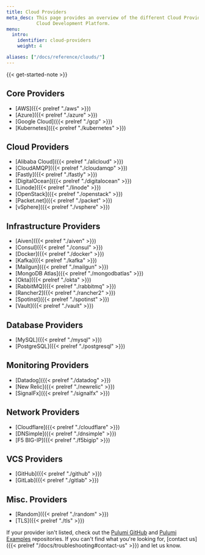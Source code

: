 ```yaml
---
title: Cloud Providers
meta_desc: This page provides an overview of the different Cloud Providers supported by the Pulumi
           Cloud Development Platform.
menu:
  intro:
    identifier: cloud-providers
    weight: 4

aliases: ["/docs/reference/clouds/"]
---
```


{{< get-started-note >}}

## Core Providers

* [AWS]({{< prelref "./aws" >}})
* [Azure]({{< prelref "./azure" >}})
* [Google Cloud]({{< prelref "./gcp" >}})
* [Kubernetes]({{< prelref "./kubernetes" >}})

## Cloud Providers

* [Alibaba Cloud]({{< prelref "./alicloud" >}})
* [CloudAMQP]({{< prelref "./cloudamqp" >}})
* [Fastly]({{< prelref "./fastly" >}})
* [DigitalOcean]({{< prelref "./digitalocean" >}})
* [Linode]({{< prelref "./linode" >}})
* [OpenStack]({{< prelref "./openstack" >}})
* [Packet.net]({{< prelref "./packet" >}})
* [vSphere]({{< prelref "./vsphere" >}})

## Infrastructure Providers

* [Aiven]({{< prelref "./aiven" >}})
* [Consul]({{< prelref "./consul" >}})
* [Docker]({{< prelref "./docker" >}})
* [Kafka]({{< prelref "./kafka" >}})
* [Mailgun]({{< prelref "./mailgun" >}})
* [MongoDB Atlas]({{< prelref "./mongodbatlas" >}})
* [Okta]({{< prelref "./okta" >}})
* [RabbitMQ]({{< prelref "./rabbitmq" >}})
* [Rancher2]({{< prelref "./rancher2" >}})
* [Spotinst]({{< prelref "./spotinst" >}})
* [Vault]({{< prelref "./vault" >}})

## Database Providers

* [MySQL]({{< prelref "./mysql" >}})
* [PostgreSQL]({{< prelref "./postgresql" >}})

## Monitoring Providers

* [Datadog]({{< prelref "./datadog" >}})
* [New Relic]({{< prelref "./newrelic" >}})
* [SignalFx]({{< prelref "./signalfx" >}})

## Network Providers

* [Cloudflare]({{< prelref "./cloudflare" >}})
* [DNSimple]({{< prelref "./dnsimple" >}})
* [F5 BIG-IP]({{< prelref "./f5bigip" >}})

## VCS Providers

* [GitHub]({{< prelref "./github" >}})
* [GitLab]({{< prelref "./gitlab" >}})

## Misc. Providers

* [Random]({{< prelref "./random" >}})
* [TLS]({{< prelref "./tls" >}})

If your provider isn't listed, check out the [Pulumi GitHub](https://github.com/pulumi) and
[Pulumi Examples](https://github.com/pulumi/examples) repositories. If you can't find what you're looking for,
[contact us]({{< prelref "/docs/troubleshooting#contact-us" >}}) and let us know.
